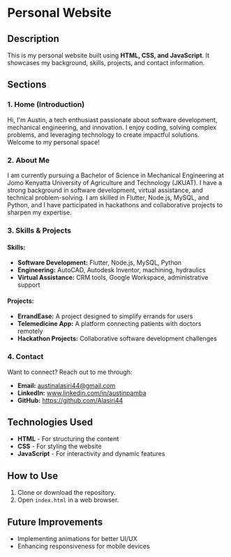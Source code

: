# Personal Website

## Description
This is my personal website built using **HTML, CSS, and JavaScript**. It showcases my background, skills, projects, and contact information.

## Sections
### 1. Home (Introduction)
Hi, I'm Austin, a tech enthusiast passionate about software development, mechanical engineering, and innovation. I enjoy coding, solving complex problems, and leveraging technology to create impactful solutions. Welcome to my personal space!

### 2. About Me
I am currently pursuing a Bachelor of Science in Mechanical Engineering at Jomo Kenyatta University of Agriculture and Technology (JKUAT). I have a strong background in software development, virtual assistance, and technical problem-solving. I am skilled in Flutter, Node.js, MySQL, and Python, and I have participated in hackathons and collaborative projects to sharpen my expertise.

### 3. Skills & Projects
#### Skills:
- **Software Development:** Flutter, Node.js, MySQL, Python  
- **Engineering:** AutoCAD, Autodesk Inventor, machining, hydraulics  
- **Virtual Assistance:** CRM tools, Google Workspace, administrative support  

#### Projects:
- **ErrandEase:** A project designed to simplify errands for users  
- **Telemedicine App:** A platform connecting patients with doctors remotely  
- **Hackathon Projects:** Collaborative software development challenges  

### 4. Contact
Want to connect? Reach out to me through:
- **Email:** austinalasiri44@gmail.com
- **LinkedIn:** www.linkedin.com/in/austinpamba
- **GitHub:** https://github.com/Alasiri44

## Technologies Used
- **HTML** - For structuring the content
- **CSS** - For styling the website
- **JavaScript** - For interactivity and dynamic features

## How to Use
1. Clone or download the repository.
2. Open `index.html` in a web browser.

## Future Improvements
- Implementing animations for better UI/UX
- Enhancing responsiveness for mobile devices
